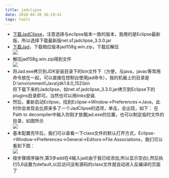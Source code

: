 ```yaml
---
title: jadclipse
date: 2018-04-20 16:19:41
tags: tools
---
```

- [下载JadClipse](http://jadclipse.sourceforge.net/wiki/index.php/Main_Page#Download)，注意选择与eclipse版本一致的版本，我用的是Eclipse最新版，所以选择下载最新版net.sf.jadclipse_3.3.0.jar  
- [下载Jad](http://www.varaneckas.com/jad)，下载相应版本jad158g.win.zip，下载后解压  
![](1.png)  
- 解压jad158g.win.zip得到文件  
![](2.png)  
- 将Jad.exe拷贝到JDK安装目录下的bin文件下（方便，与java，javac等常用命令放在一起，可以直接在控制台使用jad命令），我的机器上的目录是D:\environment\Java\jdk1.8.0_152\bin  
将下载下来的Jadclipse，如net.sf.jadclipse_3.3.0.jar拷贝到Eclipse下的plugins目录即可。当然也可以用links安装.
- 然后，重新启动Eclipse，找到Eclipse->Window->Preferences->Java，此时你会发现会比原来多了一个JadClipse的选项，单击，会出现，如下：
在Path to decompiler中输入你刚才放置jad.exe的位置，也可以制定临时文件的目录，如图所示  
![](3.png)  
- 基本配置完毕后，我们可以查看一下class文件的默认打开方式，Eclipse->Window->Preferences->General->Editors->File Associations，我们可以看到下图：  
![](4.png)  
- 按步骤顺序操作,第3步add在4输入jad(由于我已经添加,所以显示空白),然后执行5,6设置为default,以后访问没有源码的class文件就自动进入反编译的页面了
